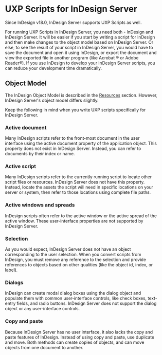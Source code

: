 # UXP Scripts for InDesign Server
Since InDesign v18.0, InDesign Server supports UXP Scripts as well.


For running UXP Scripts in InDesign Server, you need both - InDesign and InDesign Server. It will be easier if you start by writing a script for InDesign and then make changes to the object model based on InDesign Server. Or else,  to see the result of your script in InDesign Server, you would have to save the document and open it using InDesign, or export the document and view the exported file in another program (like Acrobat ® or Adobe Reader®). If you use InDesign to develop your InDesign Server scripts, you can reduce your development time dramatically.

<!-- TODO add installation steps to Introduction tab

## Getting started
## Run the script

*Note: These examples assume that you are entering and running the script on the system on which InDesign Server is installed. For instructions on running scripts using the Test Client or SOAP commands, see Introduction to Adobe InDesign Server Development.
-->

## Object Model

<!-- TODO give code snippets and examples -->

The InDesign Object Model is described in the [Resources](../../../resources/fundamentals/object-model/) section. However, InDesign Server's object model differs slightly.

Keep the following in mind when you write UXP scripts specifically for InDesign Server.

###  Active document
Many InDesign scripts refer to the front-most document in the user interface using the active document property of the application object. This property does not exist in InDesign Server. Instead, you can refer to documents by their index or name.

### Active script
Many InDesign scripts refer to the currently running script to locate other script files or resources. InDesign Server does not have this property. Instead, locate the assets the script will need in specific locations on your server or system, then refer to those locations using complete file paths.

### Active windows and spreads
InDesign scripts often refer to the active window or the active spread of the active window. These user-interface properties are not supported by InDesign Server.

### Selection
As you would expect, InDesign Server does not have an object corresponding to the user selection. When you convert scripts from InDesign, you must remove any reference to the selection and provide references to objects based on other qualities (like the object id, index, or label).

### Dialogs
InDesign can create modal dialog boxes using the dialog object and populate them with common user-interface controls, like check boxes, text-entry fields, and radio buttons. InDesign Server does not support the dialog object or any user-interface controls.

### Copy and paste
Because InDesign Server has no user interface, it also lacks the copy and paste features of InDesign. Instead of using copy and paste, use duplicate and move. Both methods can create copies of objects, and can move objects from one document to another.         

